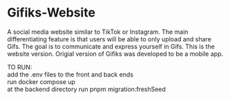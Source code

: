 # Gifiks-Website
A social media website similar to TikTok or Instagram. The main differentiating feature is that users will be able to only upload and share Gifs. The goal is to communicate and express yourself in Gifs. This is the website version. Origial version of Gifiks was developed to be a mobile app.

TO RUN: <br />
add the .env files to the front and back ends <br />
run docker compose up <br />
at the backend directory run pnpm migration:freshSeed
